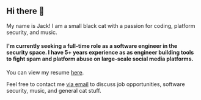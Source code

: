 ## Hi there 👋

My name is Jack! I am a small black cat with a passion for coding, platform security, and music. 

#### I'm currently seeking a full-time role as a software engineer in the security space. I have 5+ years experience as as engineer building tools to fight spam and platform abuse on large-scale social media platforms. 

You can view my resume [here](). 

Feel free to contact me [via email](mailto:jackwhitetheblackcat@gmail.com) to discuss job opportunities, software security, music, and general cat stuff.  
